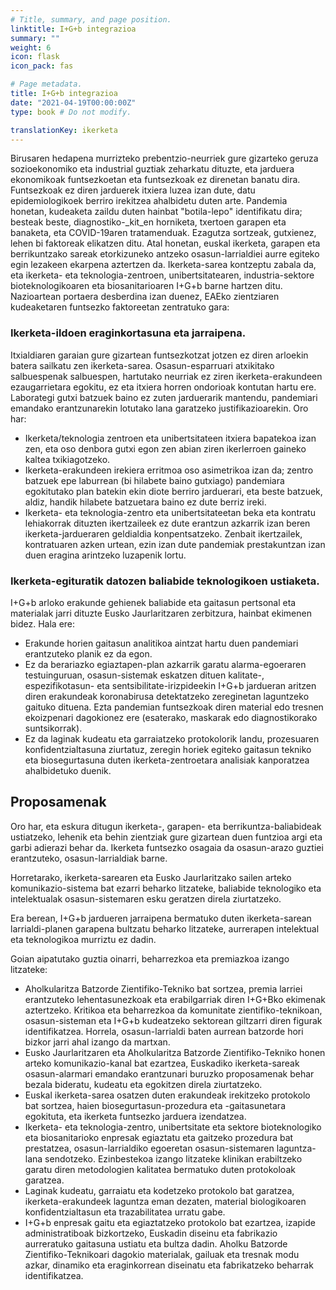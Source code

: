 ```yaml
---
# Title, summary, and page position.
linktitle: I+G+b integrazioa
summary: ""
weight: 6
icon: flask
icon_pack: fas

# Page metadata.
title: I+G+b integrazioa
date: "2021-04-19T00:00:00Z"
type: book # Do not modify.

translationKey: ikerketa
---
```


Birusaren hedapena murrizteko prebentzio-neurriek gure gizarteko geruza sozioekonomiko eta industrial guztiak zeharkatu dituzte, eta jarduera ekonomikoak funtsezkoetan eta funtsezkoak ez direnetan banatu dira. Funtsezkoak ez diren jarduerek itxiera luzea izan dute, datu epidemiologikoek berriro irekitzea ahalbidetu duten arte. Pandemia honetan, kudeaketa zaildu duten hainbat "botila-lepo" identifikatu dira; besteak beste, diagnostiko-_kit_en horniketa, txertoen garapen eta banaketa, eta COVID-19aren tratamenduak. Ezagutza sortzeak, gutxienez, lehen bi faktoreak elikatzen ditu. Atal honetan, euskal ikerketa, garapen eta berrikuntzako sareak etorkizuneko antzeko osasun-larrialdiei aurre egiteko egin lezakeen ekarpena aztertzen da. Ikerketa-sarea kontzeptu zabala da, eta ikerketa- eta teknologia-zentroen, unibertsitatearen, industria-sektore bioteknologikoaren eta biosanitarioaren I+G+b barne hartzen ditu. Nazioartean portaera desberdina izan duenez, EAEko zientziaren kudeaketaren funtsezko faktoreetan zentratuko gara:

### Ikerketa-ildoen eraginkortasuna eta jarraipena.

Itxialdiaren garaian gure gizartean funtsezkotzat jotzen ez diren arloekin batera sailkatu zen ikerketa-sarea. Osasun-esparruari atxikitako salbuespenak salbuespen, hartutako neurriak ez ziren ikerketa-erakundeen ezaugarrietara egokitu, ez eta itxiera horren ondorioak kontutan hartu ere. Laborategi gutxi batzuek baino ez zuten jarduerarik mantendu, pandemiari emandako erantzunarekin lotutako lana garatzeko justifikazioarekin. Oro har:

- Ikerketa/teknologia zentroen eta unibertsitateen itxiera bapatekoa izan zen, eta oso denbora gutxi egon zen abian ziren ikerlerroen gaineko kaltea txikiagotzeko.
- Ikerketa-erakundeen irekiera erritmoa oso asimetrikoa izan da; zentro batzuek epe laburrean (bi hilabete baino gutxiago) pandemiara egokitutako plan batekin ekin diote berriro jarduerari, eta beste batzuek, aldiz, handik hilabete batzuetara baino ez dute berriz ireki.
- Ikerketa- eta teknologia-zentro eta unibertsitateetan beka eta kontratu lehiakorrak dituzten ikertzaileek ez dute erantzun azkarrik izan beren ikerketa-jardueraren geldialdia konpentsatzeko. Zenbait ikertzailek, kontratuaren azken urtean, ezin izan dute pandemiak prestakuntzan izan duen eragina arintzeko luzapenik lortu.

### Ikerketa-egituratik datozen baliabide teknologikoen ustiaketa.

I+G+b arloko erakunde gehienek baliabide eta gaitasun pertsonal eta materialak jarri dituzte Eusko Jaurlaritzaren zerbitzura, hainbat ekimenen bidez. Hala ere:

- Erakunde horien gaitasun analitikoa aintzat hartu duen pandemiari erantzuteko planik ez da egon.
- Ez da berariazko egiaztapen-plan azkarrik garatu alarma-egoeraren testuinguruan, osasun-sistemak eskatzen dituen kalitate-, espezifikotasun- eta sentsibilitate-irizpideekin I+G+b jardueran aritzen diren erakundeak koronabirusa detektatzeko zereginetan laguntzeko gaituko dituena. Ezta pandemian funtsezkoak diren material edo tresnen ekoizpenari dagokionez ere (esaterako, maskarak edo diagnostikorako suntsikorrak).
- Ez da laginak kudeatu eta garraiatzeko protokolorik landu, prozesuaren konfidentzialtasuna ziurtatuz, zeregin horiek egiteko gaitasun tekniko eta biosegurtasuna duten ikerketa-zentroetara analisiak kanporatzea ahalbidetuko duenik.

## Proposamenak

Oro har, eta eskura ditugun ikerketa-, garapen- eta berrikuntza-baliabideak ustiatzeko, lehenik eta behin zientziak gure gizartean duen funtzioa argi eta garbi adierazi behar da. Ikerketa funtsezko osagaia da osasun-arazo guztiei erantzuteko, osasun-larrialdiak barne.

Horretarako, ikerketa-sarearen eta Eusko Jaurlaritzako sailen arteko komunikazio-sistema bat ezarri beharko litzateke, baliabide teknologiko eta intelektualak osasun-sistemaren esku geratzen direla ziurtatzeko.

Era berean, I+G+b jardueren jarraipena bermatuko duten ikerketa-sarean larrialdi-planen garapena bultzatu beharko litzateke, aurrerapen intelektual eta teknologikoa murriztu ez dadin.

Goian aipatutako guztia oinarri, beharrezkoa eta premiazkoa izango litzateke:

- Aholkularitza Batzorde Zientifiko-Tekniko bat sortzea, premia larriei erantzuteko lehentasunezkoak eta erabilgarriak diren I+G+Bko ekimenak aztertzeko. Kritikoa eta beharrezkoa da komunitate zientifiko-teknikoan, osasun-sisteman eta I+G+b kudeatzeko sektorean giltzarri diren figurak identifikatzea. Horrela, osasun-larrialdi baten aurrean batzorde hori bizkor jarri ahal izango da martxan.
- Eusko Jaurlaritzaren eta Aholkularitza Batzorde Zientifiko-Tekniko honen arteko komunikazio-kanal bat ezartzea, Euskadiko ikerketa-sareak osasun-alarmari emandako erantzunari buruzko proposamenak behar bezala bideratu, kudeatu eta egokitzen direla ziurtatzeko.
- Euskal ikerketa-sarea osatzen duten erakundeak irekitzeko protokolo bat sortzea, haien biosegurtasun-prozedura eta -gaitasunetara egokituta, eta ikerketa funtsezko jarduera izendatzea.
- Ikerketa- eta teknologia-zentro, unibertsitate eta sektore bioteknologiko eta biosanitarioko enpresak egiaztatu eta gaitzeko prozedura bat prestatzea, osasun-larrialdiko egoeretan osasun-sistemaren laguntza-lana sendotzeko. Ezinbestekoa izango litzateke klinikan erabiltzeko garatu diren metodologien kalitatea bermatuko duten protokoloak garatzea.
- Laginak kudeatu, garraiatu eta kodetzeko protokolo bat garatzea, ikerketa-erakundeek laguntza eman dezaten, material biologikoaren konfidentzialtasun eta trazabilitatea urratu gabe.
- I+G+b enpresak gaitu eta egiaztatzeko protokolo bat ezartzea, izapide administratiboak bizkortzeko, Euskadin diseinu eta fabrikazio aurreratuko gaitasuna ustiatu eta bultza dadin. Aholku Batzorde Zientifiko-Teknikoari dagokio materialak, gailuak eta tresnak modu azkar, dinamiko eta eraginkorrean diseinatu eta fabrikatzeko beharrak identifikatzea.

